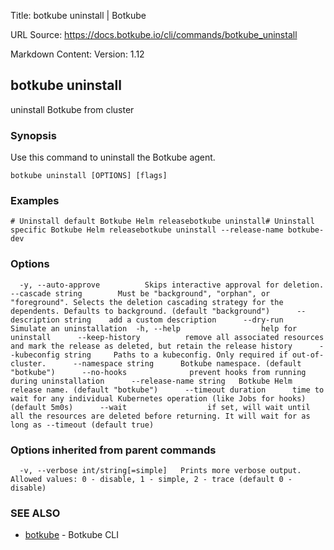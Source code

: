 Title: botkube uninstall | Botkube

URL Source: https://docs.botkube.io/cli/commands/botkube_uninstall

Markdown Content:
Version: 1.12

botkube uninstall[​](https://docs.botkube.io/cli/commands/botkube_uninstall/#botkube-uninstall "Direct link to botkube uninstall")
----------------------------------------------------------------------------------------------------------------------------------

uninstall Botkube from cluster

### Synopsis[​](https://docs.botkube.io/cli/commands/botkube_uninstall/#synopsis "Direct link to Synopsis")

Use this command to uninstall the Botkube agent.

```
botkube uninstall [OPTIONS] [flags]
```

### Examples[​](https://docs.botkube.io/cli/commands/botkube_uninstall/#examples "Direct link to Examples")

```
# Uninstall default Botkube Helm releasebotkube uninstall# Uninstall specific Botkube Helm releasebotkube uninstall --release-name botkube-dev
```

### Options[​](https://docs.botkube.io/cli/commands/botkube_uninstall/#options "Direct link to Options")

```
  -y, --auto-approve          Skips interactive approval for deletion.      --cascade string        Must be "background", "orphan", or "foreground". Selects the deletion cascading strategy for the dependents. Defaults to background. (default "background")      --description string    add a custom description      --dry-run               Simulate an uninstallation  -h, --help                  help for uninstall      --keep-history          remove all associated resources and mark the release as deleted, but retain the release history      --kubeconfig string     Paths to a kubeconfig. Only required if out-of-cluster.      --namespace string      Botkube namespace. (default "botkube")      --no-hooks              prevent hooks from running during uninstallation      --release-name string   Botkube Helm release name. (default "botkube")      --timeout duration      time to wait for any individual Kubernetes operation (like Jobs for hooks) (default 5m0s)      --wait                  if set, will wait until all the resources are deleted before returning. It will wait for as long as --timeout (default true)
```

### Options inherited from parent commands[​](https://docs.botkube.io/cli/commands/botkube_uninstall/#options-inherited-from-parent-commands "Direct link to Options inherited from parent commands")

```
  -v, --verbose int/string[=simple]   Prints more verbose output. Allowed values: 0 - disable, 1 - simple, 2 - trace (default 0 - disable)
```

### SEE ALSO[​](https://docs.botkube.io/cli/commands/botkube_uninstall/#see-also "Direct link to SEE ALSO")

*   [botkube](https://docs.botkube.io/cli/commands/botkube) - Botkube CLI

